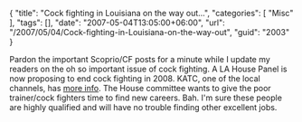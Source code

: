 {
	"title": "Cock fighting in Louisiana on the way out...",
	"categories": [
		"Misc"
	],
	"tags": [],
	"date": "2007-05-04T13:05:00+06:00",
	"url": "/2007/05/04/Cock-fighting-in-Louisiana-on-the-way-out",
	"guid": "2003"
}

Pardon the important Scoprio/CF posts for a minute while I update my readers on the oh so important issue of cock fighting. A LA House Panel is now proposing to end cock fighting in 2008. KATC, one of the local channels, has <a href="http://www.katc.com/global/story.asp?s=6467290">more info</a>. The House committee wants to give the poor trainer/cock fighters time to find new careers. Bah. I'm sure these people are highly qualified and will have no trouble finding other excellent jobs.